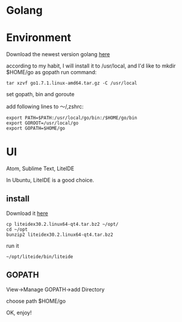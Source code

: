 # Golang

# Environment

Download the newest version golang [here](https://golang.org/dl/)

according to my habit, I will install it to /usr/local, and I'd like to mkdir $HOME/go as gopath  run command:

```
tar xzvf go1.7.1.linux-amd64.tar.gz -C /usr/local
```

set gopath, bin and goroute

add following lines to ～/,zshrc:

```
export PATH=$PATH:/usr/local/go/bin:/$HOME/go/bin
export GOROOT=/usr/local/go
export GOPATH=$HOME/go

```

# UI
Atom, Sublime Text, LiteIDE

In Ubuntu, LiteIDE is a good choice.

## install
Download it [here](https://sourceforge.net/projects/liteide/files/)

```
cp liteidex30.2.linux64-qt4.tar.bz2 ~/opt/
cd ~/opt
bunzip2 liteidex30.2.linux64-qt4.tar.bz2
```

run it
```
~/opt/liteide/bin/liteide
```

## GOPATH
View->Manage GOPATH->add Directory

choose path $HOME/go

OK, enjoy!